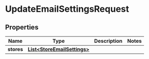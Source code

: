 

# UpdateEmailSettingsRequest

## Properties

Name | Type | Description | Notes
------------ | ------------- | ------------- | -------------
**stores** | [**List&lt;StoreEmailSettings&gt;**](StoreEmailSettings.md) |  | 



